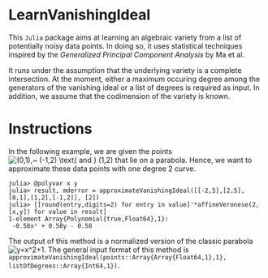 # LearnVanishingIdeal
 
This `Julia` package aims at learning an algebraic variety from a list of potentially noisy data points. In doing so, it uses statistical techniques inspired by the *Generalized Principal Component Analysis* by Ma et al. 

It runs under the assumption that the underlying variety is a complete intersection. At the moment, either a maximum occuring degree among the generators of the vanishing ideal or a list of degrees is required as input. In addition, we assume that the codimension of the variety is known. 

# Instructions

In the following example, we are given the points ![ (0,1),~ (-1,2) \text{ and } (1,2)](https://latex.codecogs.com/svg.latex?(0,1),~(-2,5),~(-2,5),~(-1,2)~\text{and}~(1,2)~) that lie on a parabola. Hence, we want to approximate these data points with one degree 2 curve. 

```
julia> @polyvar x y
julia> result, mderror = approximateVanishingIdeal([[-2,5],[2,5],[0,1],[1,2],[-1,2]], [2])
julia> [[round(entry,digits=2) for entry in value]'*affineVeronese(2,[x,y]) for value in result]
1-element Array{Polynomial{true,Float64},1}:
 -0.58x² + 0.58y - 0.58
```

The output of this method is a normalized version of the classic parabola ![ y=x^2+1](https://latex.codecogs.com/svg.latex?y=x^2+1). The general input format of this method is `approximateVanishingIdeal(points::Array{Array{Float64,1},1}, listOfDegrees::Array{Int64,1})`.
